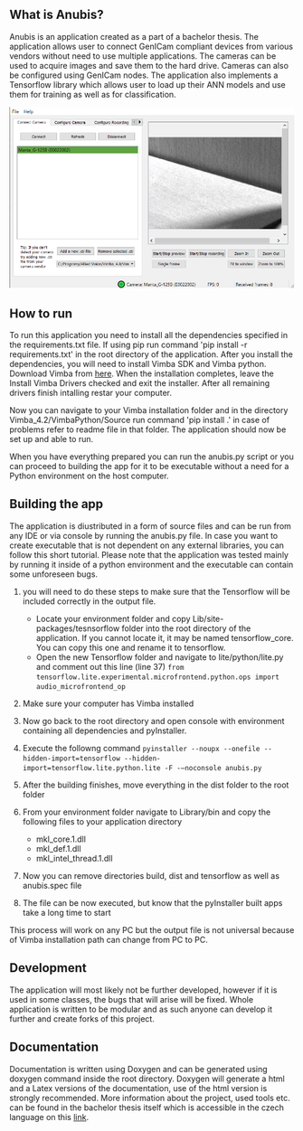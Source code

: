 ## What is Anubis?
Anubis is an application created as a part of a bachelor thesis. The application allows user to connect GenICam compliant devices from various vendors without need to use multiple applications. The cameras can be used to acquire images and save them to the hard drive. Cameras can also be configured using GenICam nodes. The application also implements a Tensorflow library which allows user to load up their ANN models and use them for training as well as for classification.

![alt text](./Help/whole_app.png "Application preview")

## How to run
To run this application you need to install all the dependencies specified in the requirements.txt file. If using pip run command 'pip install -r requirements.txt' in the root directory of the application. After you install the dependencies, you will need to install Vimba SDK and Vimba python. Download Vimba from [here](https://www.alliedvision.com/en/products/software.html). When the installation completes, leave the Install Vimba Drivers checked and exit the installer. After all remaining drivers finish intalling restar your computer.

Now you can navigate to your Vimba installation folder and in the directory Vimba_4.2/VimbaPython/Source run command 'pip install .' in case of problems refer to readme file in that folder. The application should now be set up and able to run.

When you have everything prepared you can run the anubis.py script or you can proceed to building the app for it to be executable without a need for a Python environment on the host computer.

## Building the app
The application is diustributed in a form of source files and can be run from any IDE or via console by running the anubis.py file. In case you want to create executable that is not dependent on any external libraries, you can follow this short tutorial. Please note that the application was tested mainly by running it inside of a python environment and the executable can contain some unforeseen bugs.

1. you will need to do these steps to make sure that the Tensorflow will be included correctly in the output file. 
	* Locate your environment folder and copy Lib/site-packages/tesnsorflow folder into the root directory of the application. If you cannot locate it, it may be named tensorflow_core. You can copy this one and rename it to tensorflow.
	* Open the new Tensorflow folder and navigate to lite/python/lite.py and comment out this line (line 37)
`from tensorflow.lite.experimental.microfrontend.python.ops import audio_microfrontend_op`

2. Make sure your computer has Vimba installed
3. Now go back to the root directory and open console with environment containing all dependencies and pyInstaller. 
4. Execute the followng command
`pyinstaller --noupx --onefile --hidden-import=tensorflow --hidden-import=tensorflow.lite.python.lite -F -–noconsole anubis.py`

5. After the building finishes, move everything in the dist  folder to the root folder
6. From your environment folder navigate to Library/bin and copy the following files to your application directory
	* mkl_core.1.dll
	* mkl_def.1.dll
	* mkl_intel_thread.1.dll
7. Now you can remove directories build, dist and tensorflow as well as anubis.spec file
8. The file can be now executed, but know that the pyInstaller built apps take a long time to start

This process will work on any PC but the output file is not universal because of Vimba installation path can change from PC to PC.


## Development
The application will most likely not be further developed, however if it is used in some classes, the bugs that will arise will be fixed. Whole application is written to be modular and as such anyone can develop it further and create forks of this project.

## Documentation
Documentation is written using Doxygen and can be generated using doxygen command inside the root directory. Doxygen will generate a html and a Latex versions of the documentation, use of the html version is strongly recommended. More information about the project, used tools etc. can be found in the bachelor thesis itself which is accessible in the czech language on this [link](https://www.vutbr.cz).

